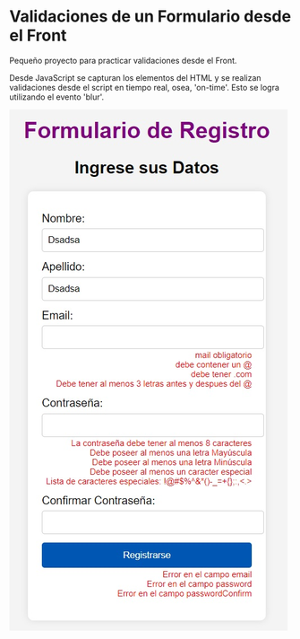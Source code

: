 # Validaciones de un Formulario desde el Front

Pequeño proyecto para practicar validaciones desde el Front.

Desde JavaScript se capturan los elementos del HTML y se realizan validaciones desde el script en tiempo real, osea, 'on-time'. Esto se logra utilizando el evento 'blur'.

![Validaciones de Formulario](./validationsFront.jpg)